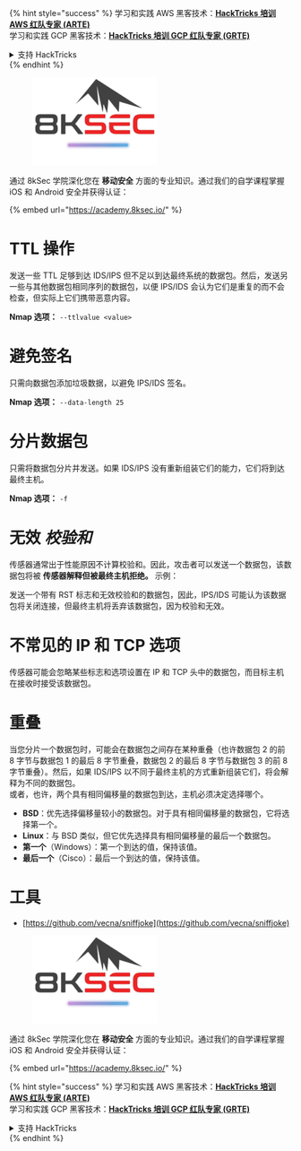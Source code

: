 {% hint style="success" %}
学习和实践 AWS 黑客技术：<img src="/.gitbook/assets/arte.png" alt="" data-size="line">[**HackTricks 培训 AWS 红队专家 (ARTE)**](https://training.hacktricks.xyz/courses/arte)<img src="/.gitbook/assets/arte.png" alt="" data-size="line">\
学习和实践 GCP 黑客技术：<img src="/.gitbook/assets/grte.png" alt="" data-size="line">[**HackTricks 培训 GCP 红队专家 (GRTE)**<img src="/.gitbook/assets/grte.png" alt="" data-size="line">](https://training.hacktricks.xyz/courses/grte)

<details>

<summary>支持 HackTricks</summary>

* 查看 [**订阅计划**](https://github.com/sponsors/carlospolop)!
* **加入** 💬 [**Discord 群组**](https://discord.gg/hRep4RUj7f) 或 [**Telegram 群组**](https://t.me/peass) 或 **在** **Twitter** 🐦 [**@hacktricks\_live**](https://twitter.com/hacktricks\_live)** 上关注我们。**
* **通过向** [**HackTricks**](https://github.com/carlospolop/hacktricks) 和 [**HackTricks Cloud**](https://github.com/carlospolop/hacktricks-cloud) GitHub 仓库提交 PR 来分享黑客技巧。

</details>
{% endhint %}

<figure><img src="/.gitbook/assets/image (2).png" alt=""><figcaption></figcaption></figure>

通过 8kSec 学院深化您在 **移动安全** 方面的专业知识。通过我们的自学课程掌握 iOS 和 Android 安全并获得认证：

{% embed url="https://academy.8ksec.io/" %}

# **TTL 操作**

发送一些 TTL 足够到达 IDS/IPS 但不足以到达最终系统的数据包。然后，发送另一些与其他数据包相同序列的数据包，以便 IPS/IDS 会认为它们是重复的而不会检查，但实际上它们携带恶意内容。

**Nmap 选项：** `--ttlvalue <value>`

# 避免签名

只需向数据包添加垃圾数据，以避免 IPS/IDS 签名。

**Nmap 选项：** `--data-length 25`

# **分片数据包**

只需将数据包分片并发送。如果 IDS/IPS 没有重新组装它们的能力，它们将到达最终主机。

**Nmap 选项：** `-f`

# **无效** _**校验和**_

传感器通常出于性能原因不计算校验和。因此，攻击者可以发送一个数据包，该数据包将被 **传感器解释但被最终主机拒绝。** 示例：

发送一个带有 RST 标志和无效校验和的数据包，因此，IPS/IDS 可能认为该数据包将关闭连接，但最终主机将丢弃该数据包，因为校验和无效。

# **不常见的 IP 和 TCP 选项**

传感器可能会忽略某些标志和选项设置在 IP 和 TCP 头中的数据包，而目标主机在接收时接受该数据包。

# **重叠**

当您分片一个数据包时，可能会在数据包之间存在某种重叠（也许数据包 2 的前 8 字节与数据包 1 的最后 8 字节重叠，数据包 2 的最后 8 字节与数据包 3 的前 8 字节重叠）。然后，如果 IDS/IPS 以不同于最终主机的方式重新组装它们，将会解释为不同的数据包。\
或者，也许，两个具有相同偏移量的数据包到达，主机必须决定选择哪个。

* **BSD**：优先选择偏移量较小的数据包。对于具有相同偏移量的数据包，它将选择第一个。
* **Linux**：与 BSD 类似，但它优先选择具有相同偏移量的最后一个数据包。
* **第一个**（Windows）：第一个到达的值，保持该值。
* **最后一个**（Cisco）：最后一个到达的值，保持该值。

# 工具

* [https://github.com/vecna/sniffjoke](https://github.com/vecna/sniffjoke)

<figure><img src="/.gitbook/assets/image (2).png" alt=""><figcaption></figcaption></figure>

通过 8kSec 学院深化您在 **移动安全** 方面的专业知识。通过我们的自学课程掌握 iOS 和 Android 安全并获得认证：

{% embed url="https://academy.8ksec.io/" %}

{% hint style="success" %}
学习和实践 AWS 黑客技术：<img src="/.gitbook/assets/arte.png" alt="" data-size="line">[**HackTricks 培训 AWS 红队专家 (ARTE)**](https://training.hacktricks.xyz/courses/arte)<img src="/.gitbook/assets/arte.png" alt="" data-size="line">\
学习和实践 GCP 黑客技术：<img src="/.gitbook/assets/grte.png" alt="" data-size="line">[**HackTricks 培训 GCP 红队专家 (GRTE)**<img src="/.gitbook/assets/grte.png" alt="" data-size="line">](https://training.hacktricks.xyz/courses/grte)

<details>

<summary>支持 HackTricks</summary>

* 查看 [**订阅计划**](https://github.com/sponsors/carlospolop)!
* **加入** 💬 [**Discord 群组**](https://discord.gg/hRep4RUj7f) 或 [**Telegram 群组**](https://t.me/peass) 或 **在** **Twitter** 🐦 [**@hacktricks\_live**](https://twitter.com/hacktricks\_live)** 上关注我们。**
* **通过向** [**HackTricks**](https://github.com/carlospolop/hacktricks) 和 [**HackTricks Cloud**](https://github.com/carlospolop/hacktricks-cloud) GitHub 仓库提交 PR 来分享黑客技巧。

</details>
{% endhint %}
